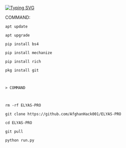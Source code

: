 [![Typing SVG](https://readme-typing-svg.demolab.com?font=Fira+Code&pause=1000&color=F70000&background=00FF10&width=435&lines=THIS+IS+FREE+COMMAND+%E2%9D%A4%EF%B8%8F;THIS+IS+RANDOM+%2B+FILE+CLONING+%F0%9F%92%A5)](https://git.io/typing-svg)

COMMAND:
```
apt update

apt upgrade

pip install bs4

pip install mechanize

pip install rich

pkg install git



> COMMAND



rm -rf ELYAS-PRO

git clone https://github.com/AfghanHack001/ELYAS-PRO

cd ELYAS-PRO

git pull

python run.py
```
